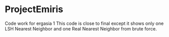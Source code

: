 # ProjectEmiris
Code work for ergasia 1
This code is close to final except it shows only one LSH Nearest Neighbor and one Real Nearest Neighbor from brute force.
